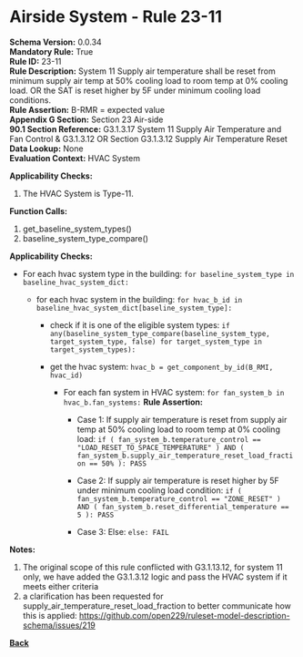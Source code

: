 
# Airside System - Rule 23-11 

**Schema Version:** 0.0.34  
**Mandatory Rule:** True  
**Rule ID:** 23-11  
**Rule Description:** System 11 Supply air temperature shall be reset from minimum supply air temp at 50% cooling load to room temp at 0% cooling load.  OR the SAT is reset higher by 5F under minimum cooling load conditions.    
**Rule Assertion:** B-RMR = expected value  
**Appendix G Section:** Section 23 Air-side  
**90.1 Section Reference:** G3.1.3.17 System 11 Supply Air Temperature and Fan Control & G3.1.3.12 OR Section G3.1.3.12 Supply Air Temperature Reset    
**Data Lookup:** None  
**Evaluation Context:** HVAC System  

**Applicability Checks:**  

1. The HVAC System is Type-11.  

**Function Calls:**  

1. get_baseline_system_types()
2. baseline_system_type_compare()

**Applicability Checks:**  

- For each hvac system type in the building: `for baseline_system_type in baseline_hvac_system_dict:`

  - for each hvac system in the building: `for hvac_b_id in baseline_hvac_system_dict[baseline_system_type]:`

    - check if it is one of the eligible system types: `if any(baseline_system_type_compare(baseline_system_type, target_system_type, false) for target_system_type in target_system_types):`


    - get the hvac system: `hvac_b = get_component_by_id(B_RMI, hvac_id)`
    
      - For each fan system in HVAC system: `for fan_system_b in hvac_b.fan_systems:`
        **Rule Assertion:**

        - Case 1: If supply air temperature is reset from supply air temp at 50% cooling load to room temp at 0% cooling load: `if ( fan_system_b.temperature_control == "LOAD_RESET_TO_SPACE_TEMPERATURE" ) AND ( fan_system_b.supply_air_temperature_reset_load_fraction == 50% ): PASS`
          
        - Case 2: If supply air temperature is reset higher by 5F under minimum cooling load condition: `if ( fan_system_b.temperature_control == "ZONE_RESET" ) AND ( fan_system_b.reset_differential_temperature == 5 ): PASS`

        - Case 3: Else: `else: FAIL`
  
**Notes:**
1. The original scope of this rule conflicted with G3.1.13.12, for system 11 only, we have added the G3.1.3.12 logic and pass the HVAC system if it meets either criteria
2. a clarification has been requested for supply_air_temperature_reset_load_fraction to better communicate how this is applied: https://github.com/open229/ruleset-model-description-schema/issues/219

**[Back](../_toc.md)**
